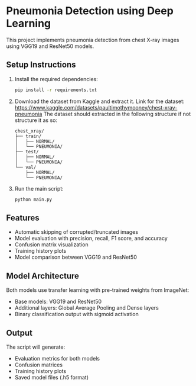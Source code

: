 # Pneumonia Detection using Deep Learning

This project implements pneumonia detection from chest X-ray images using VGG19 and ResNet50 models.

## Setup Instructions

1. Install the required dependencies:
   ```bash
   pip install -r requirements.txt
   ```

2. Download the dataset from Kaggle and extract it. 
Link for the dataset: https://www.kaggle.com/datasets/paultimothymooney/chest-xray-pneumonia
The dataset should extracted in the following structure if not structure it as so:
   ```
   chest_xray/
   ├── train/
   │   ├── NORMAL/
   │   └── PNEUMONIA/
   ├── test/
   │   ├── NORMAL/
   │   └── PNEUMONIA/
   └── val/
       ├── NORMAL/
       └── PNEUMONIA/
   ```

3. Run the main script:
   ```bash
   python main.py
   ```

## Features

- Automatic skipping of corrupted/truncated images
- Model evaluation with precision, recall, F1 score, and accuracy
- Confusion matrix visualization
- Training history plots
- Model comparison between VGG19 and ResNet50

## Model Architecture

Both models use transfer learning with pre-trained weights from ImageNet:
- Base models: VGG19 and ResNet50
- Additional layers: Global Average Pooling and Dense layers
- Binary classification output with sigmoid activation

## Output

The script will generate:
- Evaluation metrics for both models
- Confusion matrices
- Training history plots
- Saved model files (.h5 format)